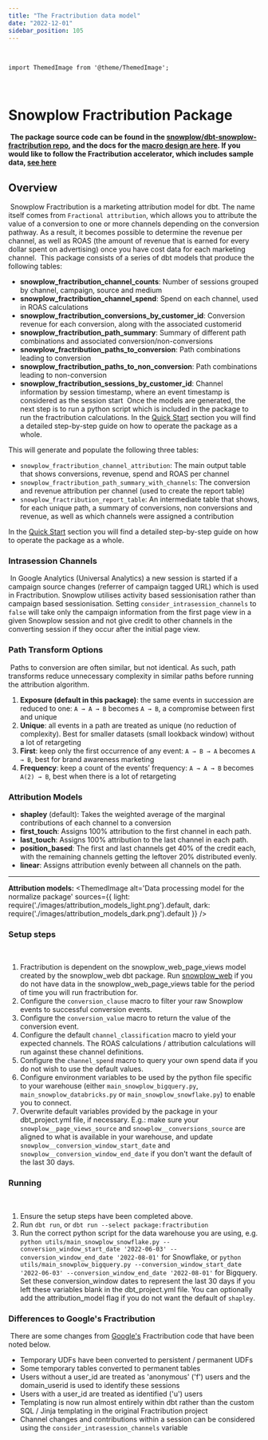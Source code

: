 ```yaml
---
title: "The Fractribution data model"
date: "2022-12-01"
sidebar_position: 105
---
```

​
```mdx-code-block
import ThemedImage from '@theme/ThemedImage';
```
​
# Snowplow Fractribution Package
​
**The package source code can be found in the [snowplow/dbt-snowplow-fractribution repo](https://github.com/snowplow/dbt-snowplow-fractribution), and the docs for the [macro design are here](https://snowplow.github.io/dbt-snowplow-fractribution/#/overview/snowplow_fractribution). If you would like to follow the Fractribution accelerator, which includes sample data, [see here](https://docs.snowplow.io/accelerators/snowplow-fractribution/)**
​
## Overview
​
Snowplow Fractribution is a marketing attribution model for dbt. The name itself comes from `Fractional attribution`, which allows you to attribute the value of a conversion to one or more channels depending on the conversion pathway. As a result, it becomes possible to determine the revenue per channel, as well as ROAS (the amount of revenue that is earned for every dollar spent on advertising) once you have cost data for each marketing channel.
​
This package consists of a series of dbt models that produce the following tables:
​
- **snowplow_fractribution_channel_counts**: Number of sessions grouped by channel, campaign, source and medium
- **snowplow_fractribution_channel_spend**: Spend on each channel, used in ROAS calculations
- **snowplow_fractribution_conversions_by_customer_id**: Conversion revenue for each conversion, along with the associated customerid
- **snowplow_fractribution_path_summary**: Summary of different path combinations and associated conversion/non-conversions
- **snowplow_fractribution_paths_to_conversion**: Path combinations leading to conversion
- **snowplow_fractribution_paths_to_non_conversion**: Path combinations leading to non-conversion
- **snowplow_fractribution_sessions_by_customer_id**: Channel information by session timestamp, where an event timestamp is considered as the session start
​
Once the models are generated, the next step is to run a python script which is included in the package to run the fractribution calculations. In the [Quick Start](/docs/modeling-your-data/modeling-your-data-with-dbt/dbt-quickstart/index.md) section you will find a detailed step-by-step guide on how to operate the package as a whole.

This will generate and populate the following three tables:

- `snowplow_fractribution_channel_attribution`: The main output table that shows conversions, revenue, spend and ROAS per channel
- `snowplow_fractribution_path_summary_with_channels`: The conversion and revenue attribution per channel (used to create the report table)
- `snowplow_fractribution_report_table`: An intermediate table that shows, for each unique path, a summary of conversions, non conversions and revenue, as well as which channels were assigned a contribution

In the [Quick Start](/docs/modeling-your-data/modeling-your-data-with-dbt/dbt-quickstart/index.md) section you will find a detailed step-by-step guide on how to operate the package as a whole.
​
### Intrasession Channels
​
In Google Analytics (Universal Analytics) a new session is started if a campaign source changes (referrer of campaign tagged URL) which is used in Fractribution. Snowplow utilises activity based sessionisation rather than campaign based sessionisation. Setting `consider_intrasession_channels` to `false` will take only the campaign information from the first page view in a given Snowplow session and not give credit to other channels in the converting session if they occur after the initial page view.
​
 ### Path Transform Options
​
 Paths to conversion are often similar, but not identical. As such, path transforms reduce unnecessary complexity in similar paths before running the attribution algorithm.
​
 1. **Exposure (default in this package)**: the same events in succession are reduced to one: `A → A → B` becomes `A → B`, a compromise between first and unique
 2. **Unique**: all events in a path are treated as unique (no reduction of complexity). Best for smaller datasets (small lookback window) without a lot of retargeting
 3. **First**: keep only the first occurrence of any event: `A → B → A` becomes `A → B`, best for brand awareness marketing
 4. **Frequency**: keep a count of the events’ frequency: `A → A → B` becomes `A(2) → B`, best when there is a lot of retargeting
​
​
### Attribution Models
- **shapley** (default): Takes the weighted average of the marginal contributions of each channel to a conversion
- **first_touch**: Assigns 100% attribution to the first channel in each path.
- **last_touch**: Assigns 100% attribution to the last channel in each path.
- **position_based**: The first and last channels get 40% of the credit each, with the remaining channels getting the leftover 20% distributed evenly.
- **linear**: Assigns attribution evenly between all channels on the path.
​
***
**Attribution models:**
<ThemedImage
        alt='Data processing model for the normalize package'
        sources={{
          light: require('./images/attribution_models_light.png').default,
          dark: require('./images/attribution_models_dark.png').default
          }}
      />
​
​
### Setup steps
​
1. Fractribution is dependent on the snowplow_web_page_views model created by the snowplow_web dbt package. Run [snowplow_web](https://github.com/snowplow/dbt-snowplow-web) if you do not have data in the snowplow_web_page_views table for the period of time you will run fractribution for.
2. Configure the `conversion_clause` macro to filter your raw Snowplow events to successful conversion events.
3. Configure the `conversion_value` macro to return the value of the conversion event.
4. Configure the default `channel_classification` macro to yield your expected channels. The ROAS calculations / attribution calculations will run against these channel definitions.
5. Configure the `channel_spend` macro to query your own spend data if you do not wish to use the default values.
6. Configure environment variables to be used by the python file specific to your warehouse (either `main_snowplow_bigquery.py`, `main_snowplow_databricks.py` or `main_snowplow_snowflake.py`) to enable you to connect.
7. Overwrite default variables provided by the package in your dbt_project.yml file, if necessary. E.g.: make sure your `snowplow__page_views_source` and `snowplow__conversions_source` are aligned to what is available in your warehouse, and update `snowplow__conversion_window_start_date` and `snowplow__conversion_window_end_date` if you don't want the default of the last 30 days.
​
### Running
​
1. Ensure the setup steps have been completed above.
2. Run `dbt run`, or `dbt run --select package:fractribution`
3. Run the correct python script for the data warehouse you are using, e.g. `python utils/main_snowplow_snowflake.py --conversion_window_start_date '2022-06-03' --conversion_window_end_date '2022-08-01'` for Snowflake, or `python utils/main_snowplow_bigquery.py --conversion_window_start_date '2022-06-03' --conversion_window_end_date '2022-08-01'` for Bigquery. Set these conversion_window dates to represent the last 30 days if you left these variables blank in the dbt_project.yml file. You can optionally add the attribution_model flag if you do not want the default of `shapley`.
​
​
### Differences to Google's Fractribution
​
There are some changes from [Google's](https://github.com/google/fractribution) Fractribution code that have been noted below.
​
- Temporary UDFs have been converted to persistent / permanent UDFs
- Some temporary tables converted to permanent tables
- Users without a user_id are treated as 'anonymous' ('f') users and the domain_userid is used to identify these sessions
- Users with a user_id are treated as identified ('u') users
- Templating is now run almost entirely within dbt rather than the custom SQL / Jinja templating in the original Fractribution project
- Channel changes and contributions within a session can be considered using the `consider_intrasession_channels` variable
